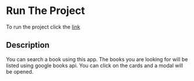 # Run The Project

To run the project click the [link](https://openbookshkuray.surge.sh)

## Description 

You can search a book using this app. The books you are looking for will be listed using google books api. You can click on the cards and a modal will be opened.
